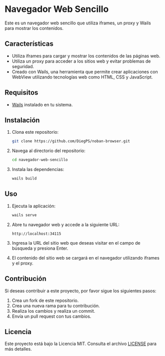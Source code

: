 # Navegador Web Sencillo

Este es un navegador web sencillo que utiliza iframes, un proxy y Wails para mostrar los contenidos.

## Características

- Utiliza iframes para cargar y mostrar los contenidos de las páginas web.
- Utiliza un proxy para acceder a los sitios web y evitar problemas de seguridad.
- Creado con Wails, una herramienta que permite crear aplicaciones con WebView utilizando tecnologías web como HTML, CSS y JavaScript.

## Requisitos

- [Wails](https://wails.app/) instalado en tu sistema.

## Instalación

1. Clona este repositorio:

    ```bash
    git clone https://github.com/DiegPS/noban-browser.git
    ```

2. Navega al directorio del repositorio:

    ```bash
    cd navegador-web-sencillo
    ```

3. Instala las dependencias:

    ```bash
    wails build
    ```

## Uso

1. Ejecuta la aplicación:

    ```bash
    wails serve
    ```

2. Abre tu navegador web y accede a la siguiente URL:

    ```
    http://localhost:34115
    ```

3. Ingresa la URL del sitio web que deseas visitar en el campo de búsqueda y presiona Enter.

4. El contenido del sitio web se cargará en el navegador utilizando iframes y el proxy.

## Contribución

Si deseas contribuir a este proyecto, por favor sigue los siguientes pasos:

1. Crea un fork de este repositorio.
2. Crea una nueva rama para tu contribución.
3. Realiza los cambios y realiza un commit.
4. Envía un pull request con tus cambios.

## Licencia

Este proyecto está bajo la Licencia MIT. Consulta el archivo [LICENSE](LICENSE) para más detalles.